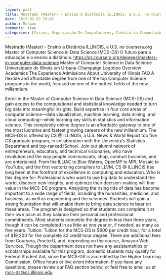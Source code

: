 ```yaml
---
layout: post
title: Mestrado (Master) - Ensino a Distância ILLINOIS, a U.S. no coursera.org
date: 2017-02-02 19:45
author: Morgao
comments: true
categories: [Cursos, Organização De Computadores, Ciência da Computação ]
---
```

Mestrado (Master) - Ensino a Distância ILLINOIS, a U.S. no coursera.org
Master of Computer Science in Data Science (MCS-DS)
 O futuro para a educação é o ensino a distância.
https://pt.coursera.org/degrees/masters-in-computer-data-science
Master of Computer Science in Data Science
Universidade de Illinois em Urbana-Champaign Logotipo
Overview
Academics
The Experience
Admissions
About University of Illinois
FAQ
A flexible and affordable degree from one of the top Computer Science programs in the world, focused on one of the hottest fields of the new millennium. 
 
Enroll in the Master of Computer Science in Data Science (MCS-DS) and gain access to the computational and statistical knowledge needed to turn big data into meaningful insights. Build expertise in four core areas of computer science—data visualization, machine learning, data mining, and cloud computing—while learning key skills in statistics and information science. This completely online degree is an affordable gateway to one of the most lucrative and fastest growing careers of the new millennium.
The MCS-DS is offered by CS @ ILLINOIS, a U.S. News & World Report top five CS graduate program, in collaboration with the University’s Statistics Department and top-ranked iSchool. Join our alumni network of entrepreneurs, educators, and technical visionaries, who have revolutionized the way people communicate, shop, conduct business, and are entertained. From the ILLIAC to Blue Waters, OpenMP to MPI, Mosaic to YouTube, and the first vectorizing compilers to LLVM, CS @ ILLINOIS has long been at the forefront of excellence in computing and education.
Who is this degree for:
Professionals who want to use big data to understand the world, discover new insights, and optimize their decision-making will find value in the MCS-DS program. Analyzing the rising tide of data has become important to a wide range of fields, including the humanities, medicine, and business, as well as engineering and the sciences. Students will gain a strong foundation that will enable them to bring data science to bear on these areas. The program is designed so that students can complete it at their own pace as they balance their personal and professional commitments. Most students complete the degree in less than three years, though it can be completed in as little as one year or, if needed, as many as five years.
Tuition:
Tuition for the MCS-DS is $600 per credit hour, for a total of $19,200 for the complete 32 credit hour degree. There are additional fees from Coursera, ProctorU, and, depending on the course, Amazon Web Services. Though the department does not have any assistantships or scholarships available for this program, domestic students may qualify for Federal Student Aid, since the MCS-DS is accredited by the Higher Learning Commission.
Office hours or live event information:
If you have any questions, please review our FAQ section below, or feel free to email us at mcs-ds@cs.illinois.edu.